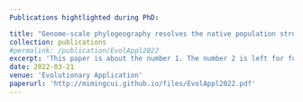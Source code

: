 ```yaml
---
Publications hightlighted during PhD:

title: "Genome-scale phylogeography resolves the native population structure of the Asian longhorned beetle, __Anoplophora glabripennis__ (Motschulsky)"
collection: publications
#permalink: /publication/EvolAppl2022
excerpt: 'This paper is about the number 1. The number 2 is left for future work.'
date: 2022-03-21
venue: 'Evolutionary Application'
paperurl: 'http://mimingcui.github.io/files/EvolAppl2022.pdf'
---
```

